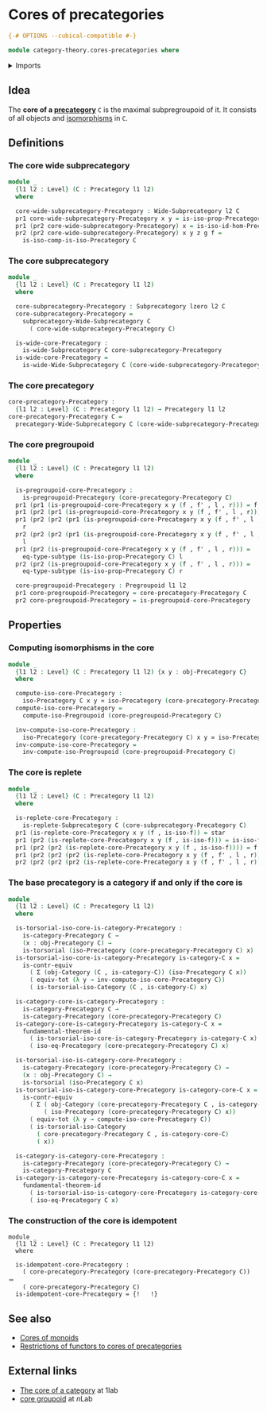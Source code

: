 # Cores of precategories

```agda
{-# OPTIONS --cubical-compatible #-}

module category-theory.cores-precategories where
```

<details><summary>Imports</summary>

```agda
open import category-theory.categories
open import category-theory.isomorphisms-in-categories
open import category-theory.isomorphisms-in-precategories
open import category-theory.precategories
open import category-theory.pregroupoids
open import category-theory.replete-subprecategories
open import category-theory.subprecategories
open import category-theory.wide-subprecategories

open import foundation.contractible-types
open import foundation.dependent-pair-types
open import foundation.equivalences
open import foundation.functoriality-dependent-pair-types
open import foundation.fundamental-theorem-of-identity-types
open import foundation.subtypes
open import foundation.torsorial-type-families
open import foundation.unit-type
open import foundation.universe-levels
```

</details>

## Idea

The **core of a [precategory](category-theory.precategories.md)** `C` is the
maximal subpregroupoid of it. It consists of all objects and
[isomorphisms](category-theory.isomorphisms-in-precategories.md) in `C`.

## Definitions

### The core wide subprecategory

```agda
module _
  {l1 l2 : Level} (C : Precategory l1 l2)
  where

  core-wide-subprecategory-Precategory : Wide-Subprecategory l2 C
  pr1 core-wide-subprecategory-Precategory x y = is-iso-prop-Precategory C
  pr1 (pr2 core-wide-subprecategory-Precategory) x = is-iso-id-hom-Precategory C
  pr2 (pr2 core-wide-subprecategory-Precategory) x y z g f =
    is-iso-comp-is-iso-Precategory C
```

### The core subprecategory

```agda
module _
  {l1 l2 : Level} (C : Precategory l1 l2)
  where

  core-subprecategory-Precategory : Subprecategory lzero l2 C
  core-subprecategory-Precategory =
    subprecategory-Wide-Subprecategory C
      ( core-wide-subprecategory-Precategory C)

  is-wide-core-Precategory :
    is-wide-Subprecategory C core-subprecategory-Precategory
  is-wide-core-Precategory =
    is-wide-Wide-Subprecategory C (core-wide-subprecategory-Precategory C)
```

### The core precategory

```agda
core-precategory-Precategory :
  {l1 l2 : Level} (C : Precategory l1 l2) → Precategory l1 l2
core-precategory-Precategory C =
  precategory-Wide-Subprecategory C (core-wide-subprecategory-Precategory C)
```

### The core pregroupoid

```agda
module _
  {l1 l2 : Level} (C : Precategory l1 l2)
  where

  is-pregroupoid-core-Precategory :
    is-pregroupoid-Precategory (core-precategory-Precategory C)
  pr1 (pr1 (is-pregroupoid-core-Precategory x y (f , f' , l , r))) = f'
  pr1 (pr2 (pr1 (is-pregroupoid-core-Precategory x y (f , f' , l , r)))) = f
  pr1 (pr2 (pr2 (pr1 (is-pregroupoid-core-Precategory x y (f , f' , l , r))))) =
    r
  pr2 (pr2 (pr2 (pr1 (is-pregroupoid-core-Precategory x y (f , f' , l , r))))) =
    l
  pr1 (pr2 (is-pregroupoid-core-Precategory x y (f , f' , l , r))) =
    eq-type-subtype (is-iso-prop-Precategory C) l
  pr2 (pr2 (is-pregroupoid-core-Precategory x y (f , f' , l , r))) =
    eq-type-subtype (is-iso-prop-Precategory C) r

  core-pregroupoid-Precategory : Pregroupoid l1 l2
  pr1 core-pregroupoid-Precategory = core-precategory-Precategory C
  pr2 core-pregroupoid-Precategory = is-pregroupoid-core-Precategory
```

## Properties

### Computing isomorphisms in the core

```agda
module _
  {l1 l2 : Level} (C : Precategory l1 l2) {x y : obj-Precategory C}
  where

  compute-iso-core-Precategory :
    iso-Precategory C x y ≃ iso-Precategory (core-precategory-Precategory C) x y
  compute-iso-core-Precategory =
    compute-iso-Pregroupoid (core-pregroupoid-Precategory C)

  inv-compute-iso-core-Precategory :
    iso-Precategory (core-precategory-Precategory C) x y ≃ iso-Precategory C x y
  inv-compute-iso-core-Precategory =
    inv-compute-iso-Pregroupoid (core-pregroupoid-Precategory C)
```

### The core is replete

```agda
module _
  {l1 l2 : Level} (C : Precategory l1 l2)
  where

  is-replete-core-Precategory :
    is-replete-Subprecategory C (core-subprecategory-Precategory C)
  pr1 (is-replete-core-Precategory x y (f , is-iso-f)) = star
  pr1 (pr2 (is-replete-core-Precategory x y (f , is-iso-f))) = is-iso-f
  pr1 (pr2 (pr2 (is-replete-core-Precategory x y (f , is-iso-f)))) = f
  pr1 (pr2 (pr2 (pr2 (is-replete-core-Precategory x y (f , f' , l , r))))) = r
  pr2 (pr2 (pr2 (pr2 (is-replete-core-Precategory x y (f , f' , l , r))))) = l
```

### The base precategory is a category if and only if the core is

```agda
module _
  {l1 l2 : Level} (C : Precategory l1 l2)
  where

  is-torsorial-iso-core-is-category-Precategory :
    is-category-Precategory C →
    (x : obj-Precategory C) →
    is-torsorial (iso-Precategory (core-precategory-Precategory C) x)
  is-torsorial-iso-core-is-category-Precategory is-category-C x =
    is-contr-equiv
      ( Σ (obj-Category (C , is-category-C)) (iso-Precategory C x))
      ( equiv-tot (λ y → inv-compute-iso-core-Precategory C))
      ( is-torsorial-iso-Category (C , is-category-C) x)

  is-category-core-is-category-Precategory :
    is-category-Precategory C →
    is-category-Precategory (core-precategory-Precategory C)
  is-category-core-is-category-Precategory is-category-C x =
    fundamental-theorem-id
      ( is-torsorial-iso-core-is-category-Precategory is-category-C x)
      ( iso-eq-Precategory (core-precategory-Precategory C) x)

  is-torsorial-iso-is-category-core-Precategory :
    is-category-Precategory (core-precategory-Precategory C) →
    (x : obj-Precategory C) →
    is-torsorial (iso-Precategory C x)
  is-torsorial-iso-is-category-core-Precategory is-category-core-C x =
    is-contr-equiv
      ( Σ ( obj-Category (core-precategory-Precategory C , is-category-core-C))
          ( iso-Precategory (core-precategory-Precategory C) x))
      ( equiv-tot (λ y → compute-iso-core-Precategory C))
      ( is-torsorial-iso-Category
        ( core-precategory-Precategory C , is-category-core-C)
        ( x))

  is-category-is-category-core-Precategory :
    is-category-Precategory (core-precategory-Precategory C) →
    is-category-Precategory C
  is-category-is-category-core-Precategory is-category-core-C x =
    fundamental-theorem-id
      ( is-torsorial-iso-is-category-core-Precategory is-category-core-C x)
      ( iso-eq-Precategory C x)
```

### The construction of the core is idempotent

```text
module _
  {l1 l2 : Level} (C : Precategory l1 l2)
  where

  is-idempotent-core-Precategory :
    ( core-precategory-Precategory (core-precategory-Precategory C)) ＝
    ( core-precategory-Precategory C)
  is-idempotent-core-Precategory = {!   !}
```

## See also

- [Cores of monoids](group-theory.cores-monoids.md)
- [Restrictions of functors to cores of precategories](category-theory.restrictions-functors-cores-precategories.md)

## External links

- [The core of a category](https://1lab.dev/Cat.Instances.Core.html) at 1lab
- [core groupoid](https://ncatlab.org/nlab/show/core+groupoid) at $n$Lab
